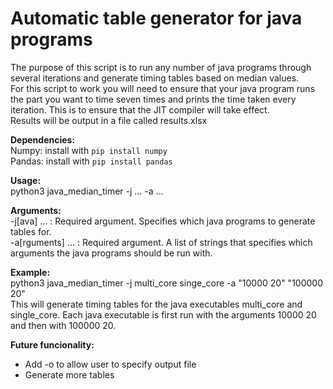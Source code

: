 # Automatic table generator for java programs
The purpose of this script is to run any number of java programs through several iterations and generate timing tables based on median values.  
For this script to work you will need to ensure that your java program runs the part you want to time seven times and prints the time taken every iteration. This is to ensure that the JIT compiler will take effect.  
Results will be output in a file called results.xlsx  
  
**Dependencies:**  
Numpy: install with ```pip install numpy```  
Pandas: install with ```pip install pandas```
  
**Usage:**  
python3 java\_median\_timer -j ... -a ...  
  
**Arguments:**  
\-j[ava]        ...     : Required argument. Specifies which java programs to generate tables for.  
\-a[rguments]   ...     : Required argument. A list of strings that specifies which arguments the java programs should be run with.
  
**Example:**  
python3 java\_median\_timer -j multi\_core singe\_core -a "10000 20" "100000 20"  
This will generate timing tables for the java executables multi\_core and single\_core. Each java executable is first run with the arguments 10000 20 and then with 100000 20.
  
**Future funcionality:**  
- Add -o to allow user to specify output file    
- Generate more tables
